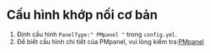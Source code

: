 # Cấu hình khớp nối cơ bản

1. Định cấu hình `PanelType:" PMpanel "` trong `config.yml`.
2. Để biết cấu hình chi tiết của PMpanel, vui lòng kiểm tra:[PMpanel](https://github.com/ByteInternetHK/PMPanel)



